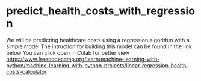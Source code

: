 # predict_health_costs_with_regression
We will be predicting healthcare costs using a regression algorithm with a simple model
The intruction for building this model can be found in the link below
You can click open in Colab for better view 
https://www.freecodecamp.org/learn/machine-learning-with-python/machine-learning-with-python-projects/linear-regression-health-costs-calculator
